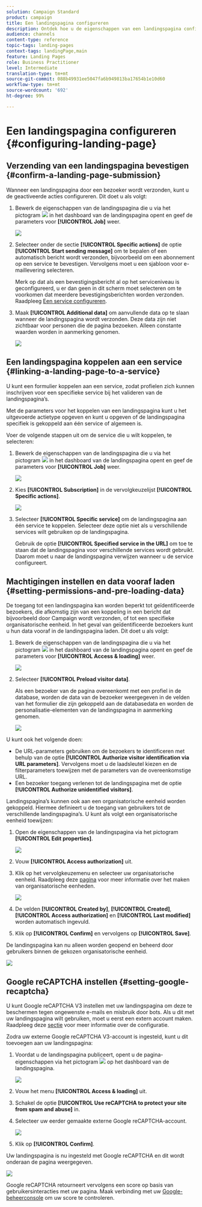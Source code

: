 ```yaml
---
solution: Campaign Standard
product: campaign
title: Een landingspagina configureren
description: Ontdek hoe u de eigenschappen van een landingspagina configureert.
audience: channels
content-type: reference
topic-tags: landing-pages
context-tags: landingPage,main
feature: Landing Pages
role: Business Practitioner
level: Intermediate
translation-type: tm+mt
source-git-commit: 088b49931ee5047fa6b949813ba17654b1e10d60
workflow-type: tm+mt
source-wordcount: '692'
ht-degree: 99%

---
```



# Een landingspagina configureren {#configuring-landing-page}

## Verzending van een landingspagina bevestigen {#confirm-a-landing-page-submission}

Wanneer een landingspagina door een bezoeker wordt verzonden, kunt u de geactiveerde acties configureren. Dit doet u als volgt:

1. Bewerk de eigenschappen van de landingspagina die u via het pictogram ![](assets/edit_darkgrey-24px.png) in het dashboard van de landingspagina opent en geef de parameters voor **[!UICONTROL Job]** weer.

   ![](assets/lp_edit_properties_button.png)

1. Selecteer onder de sectie **[!UICONTROL Specific actions]** de optie **[!UICONTROL Start sending message]** om te bepalen of een automatisch bericht wordt verzonden, bijvoorbeeld om een abonnement op een service te bevestigen. Vervolgens moet u een sjabloon voor e-maillevering selecteren.

   Merk op dat als een bevestigingsbericht al op het serviceniveau is geconfigureerd, u er dan geen in dit scherm moet selecteren om te voorkomen dat meerdere bevestigingsberichten worden verzonden. Raadpleeg [Een service configureren](../../audiences/using/creating-a-service.md).

1. Maak **[!UICONTROL Additional data]** om aanvullende data op te slaan wanneer de landingspagina wordt verzonden. Deze data zijn niet zichtbaar voor personen die de pagina bezoeken. Alleen constante waarden worden in aanmerking genomen.

   ![](assets/lp_parameters_6.png)

## Een landingspagina koppelen aan een service {#linking-a-landing-page-to-a-service}

U kunt een formulier koppelen aan een service, zodat profielen zich kunnen inschrijven voor een specifieke service bij het valideren van de landingspagina’s.

Met de parameters voor het koppelen van een landingspagina kunt u het uitgevoerde actietype opgeven en kunt u opgeven of de landingspagina specifiek is gekoppeld aan één service of algemeen is.

Voer de volgende stappen uit om de service die u wilt koppelen, te selecteren:

1. Bewerk de eigenschappen van de landingspagina die u via het pictogram ![](assets/edit_darkgrey-24px.png) in het dashboard van de landingspagina opent en geef de parameters voor **[!UICONTROL Job]** weer.

   ![](assets/lp_edit_properties_button.png)

1. Kies **[!UICONTROL Subscription]** in de vervolgkeuzelijst **[!UICONTROL Specific actions]**.

   ![](assets/lp_parameters_5.png)

1. Selecteer **[!UICONTROL Specific service]** om de landingspagina aan één service te koppelen. Selecteer deze optie niet als u verschillende services wilt gebruiken op de landingspagina.

   Gebruik de optie **[!UICONTROL Specified service in the URL]** om toe te staan dat de landingspagina voor verschillende services wordt gebruikt. Daarom moet u naar de landingspagina verwijzen wanneer u de service configureert.

## Machtigingen instellen en data vooraf laden {#setting-permissions-and-pre-loading-data}

De toegang tot een landingspagina kan worden beperkt tot geïdentificeerde bezoekers, die afkomstig zijn van een koppeling in een bericht dat bijvoorbeeld door Campaign wordt verzonden, of tot een specifieke organisatorische eenheid.
In het geval van geïdentificeerde bezoekers kunt u hun data vooraf in de landingspagina laden. Dit doet u als volgt:

1. Bewerk de eigenschappen van de landingspagina die u via het pictogram ![](assets/edit_darkgrey-24px.png) in het dashboard van de landingspagina opent en geef de parameters voor **[!UICONTROL Access & loading]** weer.

   ![](assets/lp_edit_properties_button.png)

1. Selecteer **[!UICONTROL Preload visitor data]**.

   Als een bezoeker van de pagina overeenkomt met een profiel in de database, worden de data van de bezoeker weergegeven in de velden van het formulier die zijn gekoppeld aan de databasedata en worden de personalisatie-elementen van de landingspagina in aanmerking genomen.

   ![](assets/lp_parameters_3.png)

U kunt ook het volgende doen:

* De URL-parameters gebruiken om de bezoekers te identificeren met behulp van de optie **[!UICONTROL Authorize visitor identification via URL parameters]**. Vervolgens moet u de laadsleutel kiezen en de filterparameters toewijzen met de parameters van de overeenkomstige URL.
* Een bezoeker toegang verlenen tot de landingspagina met de optie **[!UICONTROL Authorize unidentified visitors]**.

Landingspagina’s kunnen ook aan een organisatorische eenheid worden gekoppeld. Hiermee definieert u de toegang van gebruikers tot de verschillende landingspagina’s. U kunt als volgt een organisatorische eenheid toewijzen:

1. Open de eigenschappen van de landingspagina via het pictogram **[!UICONTROL Edit properties]**.

   ![](assets/lp_parameters_google3.png)

1. Vouw **[!UICONTROL Access authorization]** uit.

1. Klik op het vervolgkeuzemenu en selecteer uw organisatorische eenheid. Raadpleeg deze [pagina](../../administration/using/organizational-units.md) voor meer informatie over het maken van organisatorische eenheden.

   ![](assets/lp_org_unit_2.png)

1. De velden **[!UICONTROL Created by]**, **[!UICONTROL Created]**, **[!UICONTROL Access authorization]** en **[!UICONTROL Last modified]** worden automatisch ingevuld.

1. Klik op **[!UICONTROL Confirm]** en vervolgens op **[!UICONTROL Save]**.

De landingspagina kan nu alleen worden geopend en beheerd door gebruikers binnen de gekozen organisatorische eenheid.

![](assets/lp_org_unit_3.png)

## Google reCAPTCHA instellen {#setting-google-recaptcha}

U kunt Google reCAPTCHA V3 instellen met uw landingspagina om deze te beschermen tegen ongewenste e-mails en misbruik door bots. Als u dit met uw landingspagina wilt gebruiken, moet u eerst een extern account maken. Raadpleeg deze [sectie](../../administration/using/external-accounts.md#google-recaptcha-external-account) voor meer informatie over de configuratie.

Zodra uw externe Google reCAPTCHA V3-account is ingesteld, kunt u dit toevoegen aan uw landingspagina:

1. Voordat u de landingspagina publiceert, opent u de pagina-eigenschappen via het pictogram ![](assets/edit_darkgrey-24px.png) op het dashboard van de landingspagina.

   ![](assets/lp_parameters_google3.png)

1. Vouw het menu **[!UICONTROL Access & loading]** uit.
1. Schakel de optie **[!UICONTROL Use reCAPTCHA to protect your site from spam and abuse]** in.
1. Selecteer uw eerder gemaakte externe Google reCAPTCHA-account.

   ![](assets/lp_parameters_google.png)

1. Klik op **[!UICONTROL Confirm]**.

Uw landingspagina is nu ingesteld met Google reCAPTCHA en dit wordt onderaan de pagina weergegeven.

![](assets/lp_parameters_google2.png)

Google reCAPTCHA retourneert vervolgens een score op basis van gebruikersinteracties met uw pagina. Maak verbinding met uw [Google-beheerconsole](https://g.co/recaptcha/admin) om uw score te controleren.
